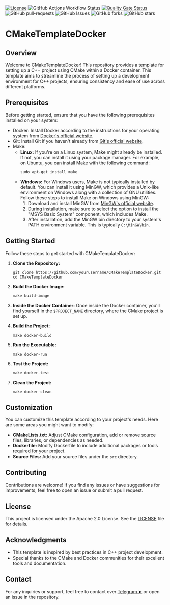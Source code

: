 [![License](https://img.shields.io/badge/License-Apache_2.0-blue.svg)](https://img.shields.io/github/license/gvatsal60/CMakeTemplateDocker)
![GitHub Actions Workflow Status](https://img.shields.io/github/actions/workflow/status/gvatsal60/CMakeTemplateDocker/c-cpp.yml)
[![Quality Gate Status](https://sonarcloud.io/api/project_badges/measure?project=gvatsal60_CMakeTemplateDocker&metric=alert_status)](https://sonarcloud.io/summary/new_code?id=gvatsal60_CMakeTemplateDocker)
![GitHub pull-requests](https://img.shields.io/github/issues-pr/gvatsal60/CMakeTemplateDocker)
![GitHub Issues](https://img.shields.io/github/issues/gvatsal60/CMakeTemplateDocker)
![GitHub forks](https://img.shields.io/github/forks/gvatsal60/CMakeTemplateDocker)
![GitHub stars](https://img.shields.io/github/stars/gvatsal60/CMakeTemplateDocker)

# CMakeTemplateDocker

## Overview
Welcome to CMakeTemplateDocker! This repository provides a template for setting up a C++ project using CMake within a Docker container. This template aims to streamline the process of setting up a development environment for C++ projects, ensuring consistency and ease of use across different platforms.

## Prerequisites
Before getting started, ensure that you have the following prerequisites installed on your system:
- Docker: Install Docker according to the instructions for your operating system from [Docker's official website](https://www.docker.com/get-started).
- Git: Install Git if you haven't already from [Git's official website](https://git-scm.com/downloads).
- Make:
  - **Linux:** If you're on a Linux system, Make might already be installed. If not, you can install it using your package manager. For example, on Ubuntu, you can install Make with the following command:
    ```
    sudo apt-get install make
    ```
  - **Windows:** For Windows users, Make is not typically installed by default. You can install it using MinGW, which provides a Unix-like environment on Windows along with a collection of GNU utilities. Follow these steps to install Make on Windows using MinGW:
    1. Download and install MinGW from [MinGW's official website](http://www.mingw.org/).
    2. During installation, make sure to select the option to install the "MSYS Basic System" component, which includes Make.
    3. After installation, add the MinGW bin directory to your system's PATH environment variable. This is typically `C:\MinGW\bin`.

## Getting Started
Follow these steps to get started with CMakeTemplateDocker:

1. **Clone the Repository:**
   ```
   git clone https://github.com/yourusername/CMakeTemplateDocker.git
   cd CMakeTemplateDocker
   ```

2. **Build the Docker Image:**
   ```
   make build-image
   ```

3. **Inside the Docker Container:**
   Once inside the Docker container, you'll find yourself in the `$PROJECT_NAME` directory, where the CMake project is set up.

4. **Build the Project:**
   ```
   make docker-build
   ```

5. **Run the Executable:**
   ```
   make docker-run
   ```

6. **Test the Project:**
   ```
   make docker-test
   ```

7. **Clean the Project:**
   ```
   make docker-clean
   ```

## Customization
You can customize this template according to your project's needs. Here are some areas you might want to modify:

- **CMakeLists.txt:** Adjust CMake configuration, add or remove source files, libraries, or dependencies as needed.
- **Dockerfile:** Modify Dockerfile to include additional packages or tools required for your project.
- **Source Files:** Add your source files under the `src` directory.

## Contributing
Contributions are welcome! If you find any issues or have suggestions for improvements, feel free to open an issue or submit a pull request.

## License
This project is licensed under the Apache 2.0 License. See the [LICENSE](https://www.apache.org/licenses/LICENSE-2.0) file for details.

## Acknowledgments
- This template is inspired by best practices in C++ project development.
- Special thanks to the CMake and Docker communities for their excellent tools and documentation.

## Contact
For any inquiries or support, feel free to contact over [Telegram ➤](https://t.me/gvatsal60) or open an issue in the repository.
